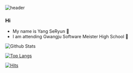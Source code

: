 ![header](https://capsule-render.vercel.app/api?type=Rect&color=timeGradient&height=300&section=header&text=Yang%20SeRyun&fontSize=90)

### Hi
* My name is Yang SeRyun 👋
* I am attending Gwangju Software Meister High School 🏫

![Github Stats](https://github-readme-stats.vercel.app/api?username=yangseryun&show_icons=true)

[![Top Langs](https://github-readme-stats.vercel.app/api/top-langs/?username=yangseryun)](https://github.com/yangseryun/github-readme-stats)

[![Hits](https://hits.seeyoufarm.com/api/count/incr/badge.svg?url=https%3A%2F%2Fgithub.com%2Fyangseryun&count_bg=%23FF9BC7&title_bg=%23878787&icon=&icon_color=%23CBCBCB&title=hits&edge_flat=false)](https://hits.seeyoufarm.com)
